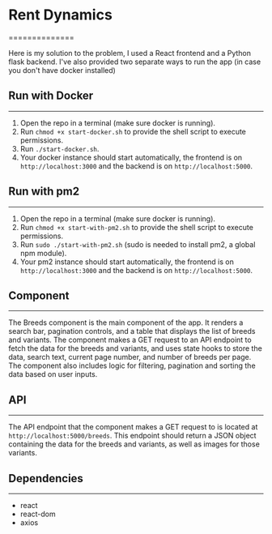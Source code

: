 # Rent Dynamics 
==============

Here is my solution to the problem, I used a React frontend and a Python flask backend. I've also provided two separate ways to run the app (in case you don't have docker installed)

## Run with Docker
------------

1.  Open the repo in a terminal (make sure docker is running).
2.  Run `chmod +x start-docker.sh` to provide the shell script to execute permissions.
3.  Run `./start-docker.sh`. 
4.  Your docker instance should start automatically, the frontend is on `http://localhost:3000` and the backend is on `http://localhost:5000`.

## Run with pm2
-----

1.  Open the repo in a terminal (make sure docker is running).
2.  Run `chmod +x start-with-pm2.sh` to provide the shell script to execute permissions.
3.  Run `sudo ./start-with-pm2.sh` (sudo is needed to install pm2, a global npm module). 
4.  Your pm2 instance should start automatically, the frontend is on `http://localhost:3000` and the backend is on `http://localhost:5000`.
   
## Component
---------

The Breeds component is the main component of the app. It renders a search bar, pagination controls, and a table that displays the list of breeds and variants. The component makes a GET request to an API endpoint to fetch the data for the breeds and variants, and uses state hooks to store the data, search text, current page number, and number of breeds per page. The component also includes logic for filtering, pagination and sorting the data based on user inputs.

## API
---

The API endpoint that the component makes a GET request to is located at `http://localhost:5000/breeds`. This endpoint should return a JSON object containing the data for the breeds and variants, as well as images for those variants.

## Dependencies
------------

-   react
-   react-dom
-   axios